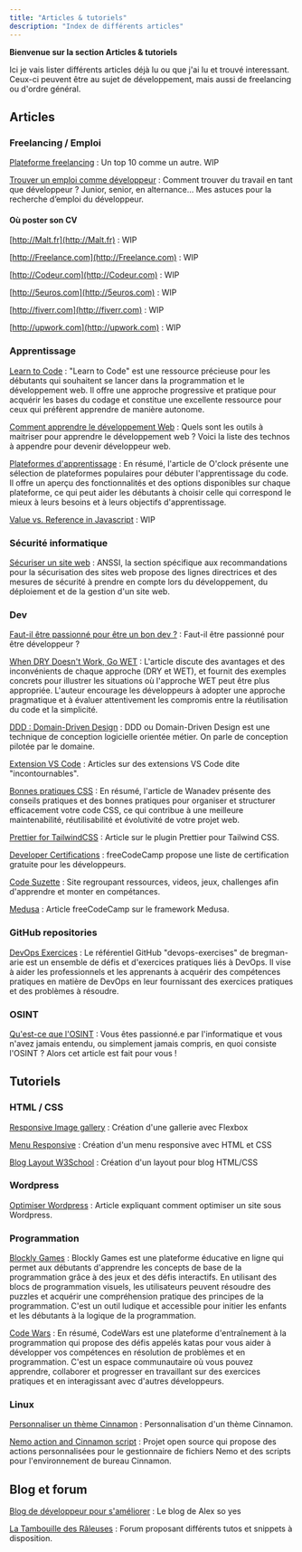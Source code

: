 ```yaml
---
title: "Articles & tutoriels"
description: "Index de différents articles"
---
```


**Bienvenue sur la section Articles & tutoriels**

Ici je vais lister différents articles déjà lu ou que j'ai lu et trouvé interessant. Ceux-ci peuvent être au sujet de développement, mais aussi de freelancing ou d'ordre général. 

## Articles 
### Freelancing / Emploi

[Plateforme freelancing](https://www.oberlo.fr/blog/plateforme-freelance) : Un top 10 comme un autre. WIP

[Trouver un emploi comme développeur](https://alexsoyes.com/trouver-emploi-developpeur/) : Comment trouver du travail en tant que développeur ? Junior, senior, en alternance… Mes astuces pour la recherche d’emploi du développeur.

#### Où poster son CV

[http://Malt.fr](http://Malt.fr) : WIP

[http://Freelance.com](http://Freelance.com) : WIP

[http://Codeur.com](http://Codeur.com) : WIP

[http://5euros.com](http://5euros.com) : WIP

[http://fiverr.com](http://fiverr.com) : WIP

[http://upwork.com](http://upwork.com) : WIP

### Apprentissage

[Learn to Code](https://www.freecodecamp.org/news/learn-to-code-book/) : "Learn to Code" est une ressource précieuse pour les débutants qui souhaitent se lancer dans la programmation et le développement web. Il offre une approche progressive et pratique pour acquérir les bases du codage et constitue une excellente ressource pour ceux qui préfèrent apprendre de manière autonome.

[Comment apprendre le développement Web](https://alexsoyes.com/apprendre-developpement-web/) : Quels sont les outils à maitriser pour apprendre le développement web ? Voici la liste des technos à appendre pour devenir développeur web.

[Plateformes d'apprentissage](https://oclock.io/blog/4842/les-plateformes-pour-debuter-le-code) : En résumé, l'article de O'clock présente une sélection de plateformes populaires pour débuter l'apprentissage du code. Il offre un aperçu des fonctionnalités et des options disponibles sur chaque plateforme, ce qui peut aider les débutants à choisir celle qui correspond le mieux à leurs besoins et à leurs objectifs d'apprentissage.

[Value vs. Reference in Javascript](https://codeburst.io/explaining-value-vs-reference-in-javascript-647a975e12a0) : WIP

### Sécurité informatique 

[Sécuriser un site web](https://www.ssi.gouv.fr/entreprise/guide/recommandations-pour-la-securisation-des-sites-web/?utm_source=substack&utm_medium=email) : ANSSI, la section spécifique aux recommandations pour la sécurisation des sites web propose des lignes directrices et des mesures de sécurité à prendre en compte lors du développement, du déploiement et de la gestion d'un site web.

### Dev

[Faut-il être passionné pour être un bon dev ?](https://www.jesuisundev.com/passion-developpeur/) : Faut-il être passionné pour être développeur ?

[When DRY Doesn't Work, Go WET](https://betterprogramming.pub/when-dry-doesnt-work-go-wet-6befda0444bf) : L'article discute des avantages et des inconvénients de chaque approche (DRY et WET), et fournit des exemples concrets pour illustrer les situations où l'approche WET peut être plus appropriée. L'auteur encourage les développeurs à adopter une approche pragmatique et à évaluer attentivement les compromis entre la réutilisation du code et la simplicité.

[DDD : Domain-Driven Design](https://alexsoyes.com/ddd-domain-driven-design/) : DDD ou Domain-Driven Design est une technique de conception logicielle orientée métier. On parle de conception pilotée par le domaine.

[Extension VS Code](https://talks.freelancerepublik.com/11extensions-visual-studio-code/) : Articles sur des extensions VS Code dite "incontournables". 

[Bonnes pratiques CSS](https://www.wanadev.fr/157-bonnes-pratiques-css-pourquoi-et-comment-sorganiser/) : En résumé, l'article de Wanadev présente des conseils pratiques et des bonnes pratiques pour organiser et structurer efficacement votre code CSS, ce qui contribue à une meilleure maintenabilité, réutilisabilité et évolutivité de votre projet web.

[Prettier for TailwindCSS](https://tailwindcss.com/blog/automatic-class-sorting-with-prettier) : Article sur le plugin Prettier pour Tailwind CSS.

[Developer Certifications](https://www.freecodecamp.org/news/free-certificates/) : freeCodeCamp propose une liste de certification gratuite pour les développeurs.

[Code Suzette](https://codesuzette.dev/) : Site regroupant ressources, videos, jeux, challenges afin d'apprendre et monter en compétances. 

[Medusa](https://www.freecodecamp.org/news/exploring-component-based-architecture-in-medusa-building-robust-user-interfaces/) : Article freeCodeCamp sur le framework Medusa. 

### GitHub repositories

[DevOps Exercices](https://github.com/bregman-arie/devops-exercises) : Le référentiel GitHub "devops-exercises" de bregman-arie est un ensemble de défis et d'exercices pratiques liés à DevOps. Il vise à aider les professionnels et les apprenants à acquérir des compétences pratiques en matière de DevOps en leur fournissant des exercices pratiques et des problèmes à résoudre.

### OSINT

[Qu'est-ce que l'OSINT](https://code-garage.fr/blog/qu-est-ce-que-osint-ou-open-source-intelligence/) : Vous êtes passionné.e par l'informatique et vous n'avez jamais entendu, ou simplement jamais compris, en quoi consiste l'OSINT ? Alors cet article est fait pour vous !

## Tutoriels

### HTML / CSS

[Responsive Image gallery](https://blog.logrocket.com/responsive-image-gallery-css-flexbox/) : Création d'une gallerie avec Flexbox

[Menu Responsive](https://www.raphaelbeaudet.fr/creer-un-menu-responsive-uniquement-en-html-css/) : Création d'un menu responsive avec HTML et CSS

[Blog Layout W3School](https://www.w3schools.com/howto/howto_css_blog_layout.asp) : Création d'un layout pour blog HTML/CSS

### Wordpress

[Optimiser Wordpress](https://www.mvstudio.be/fr/insights/wordpress-passer-au-niveau-superieur-grace-aux-bonnes-pratiques/) : Article expliquant comment optimiser un site sous Wordpress. 


### Programmation

[Blockly Games](https://blockly.games/?lang=fr) : Blockly Games est une plateforme éducative en ligne qui permet aux débutants d'apprendre les concepts de base de la programmation grâce à des jeux et des défis interactifs. En utilisant des blocs de programmation visuels, les utilisateurs peuvent résoudre des puzzles et acquérir une compréhension pratique des principes de la programmation. C'est un outil ludique et accessible pour initier les enfants et les débutants à la logique de la programmation.

[Code Wars](https://www.codewars.com/) : En résumé, CodeWars est une plateforme d'entraînement à la programmation qui propose des défis appelés katas pour vous aider à développer vos compétences en résolution de problèmes et en programmation. C'est un espace communautaire où vous pouvez apprendre, collaborer et progresser en travaillant sur des exercices pratiques et en interagissant avec d'autres développeurs.

### Linux

[Personnaliser un thème Cinnamon](https://www.makeuseof.com/tag/spice-up-your-cinnamon-themes-its-easy/) : Personnalisation d'un thème Cinnamon.

[Nemo action and Cinnamon script](https://forums.linuxmint.com/viewtopic.php?t=290071) : Projet open source qui propose des actions personnalisées pour le gestionnaire de fichiers Nemo et des scripts pour l'environnement de bureau Cinnamon.

## Blog et forum

[Blog de développeur pour s'améliorer](https://alexsoyes.com/) : Le blog de Alex so yes

[La Tambouille des Râleuses](https://tambouille-raleuses.forumactif.com/) : Forum proposant différents tutos et snippets à disposition.